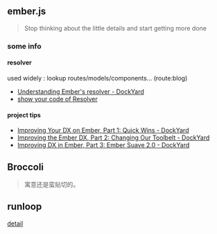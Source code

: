 ## ember.js


> Stop thinking about the little details and start getting more done





### some info

#### resolver

used widely : lookup routes/models/components... (route:blog)





- [Understanding Ember's resolver - DockYard](https://github.com/ember-cli/ember-resolver/blob/greenkeeper-ember-cli-2.8.0/addon/resolver.js)
- [show your code of Resolver](https://github.com/ember-cli/ember-resolver/blob/v4.5.6/addon/resolver.js)


#### project tips

- [Improving Your DX on Ember, Part 1: Quick Wins - DockYard](https://dockyard.com/blog/2019/06/10/improving-your-dx-on-ember-part-i-quick-wins)
- [Improving the Ember DX, Part 2: Changing Our Toolbelt - DockYard](https://dockyard.com/blog/2019/06/18/improving-the-ember-dx-part-2-changing-our-toolbelt)
- [Improving DX in Ember, Part 3: Ember Suave 2.0 - DockYard](https://dockyard.com/blog/2019/06/25/improving-dx-in-ember-part-3-ember-suave-2-0)



## Broccoli

> 寓意还是蛮贴切的。



## runloop

[detail](./runloop.md)